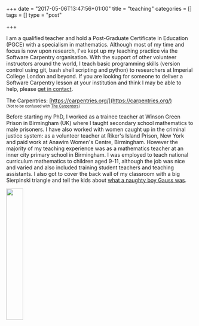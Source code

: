 +++
date = "2017-05-06T13:47:56+01:00"
title = "teaching"
categories = []
tags = []
type = "post"

+++

I am a qualified teacher and hold a Post-Graduate Certificate in Education (PGCE) with a specialism in mathematics. 
Although most of my time and focus is now upon research, I've kept up my teaching practice via the Software Carpentry organisation. With the support of other volunteer instructors around the world, I teach basic programming skills (version control using git, bash shell scripting and python) to researchers at Imperial College London and beyond. If you are looking for someone to deliver a Software Carpentry lesson at your institution and think I may be able to help, please [get in contact](https://lucydot.github.io/blog/about/).

The Carpentries: [https://carpentries.org/](https://carpentries.org/) </br>
<font size="-2">
(Not to be confused with [The Carpenters](https://www.youtube.com/watch?v=evETS8_WFGE))
</font>

Before starting my PhD, I worked as a trainee teacher at Winson Green Prison in Birmingham (UK) where I taught secondary school mathematics to male prisoners. I have also worked with women caught up in the criminal justice system: as a volunteer teacher at Riker's Island Prison, New York and paid work at Anawim Women's Centre, Birmingham. However the majority of my teaching experience was as a mathematics teacher at an inner city primary school in Birmingham. I was employed to teach national curriculum mathematics to children aged 9-11, although the job was nice and varied and also included training student teachers and teaching assistants. I also got to cover the back wall of my classroom with a big Sierpinski triangle and tell the kids about [what a naughty boy Gauss was](https://magoosh.com/gre/2011/what-a-naughty-boy-can-teach-us-about-adding/).

<img src="../images/sierpinski.jpeg" style="width: 30%">






